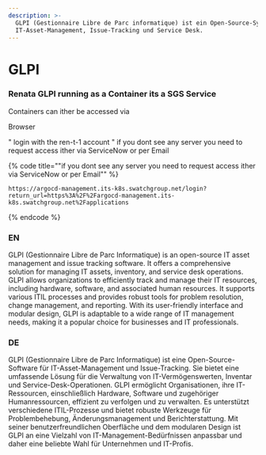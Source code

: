```yaml
---
description: >-
  GLPI (Gestionnaire Libre de Parc informatique) ist ein Open-Source-System für
  IT-Asset-Management, Issue-Tracking und Service Desk.
---
```


# GLPI

### Renata GLPI running as a Container its a SGS Service

Containers can ither be accessed via&#x20;

Browser&#x20;

" login with the ren-t-1 account " if you dont see any server you need to request access ither via ServiceNow or per Email

{% code title=""if you dont see any server you need to request access ither via ServiceNow or per Email"" %}
```url
https://argocd-management.its-k8s.swatchgroup.net/login?return_url=https%3A%2F%2Fargocd-management.its-k8s.swatchgroup.net%2Fapplications
```
{% endcode %}

### EN

GLPI (Gestionnaire Libre de Parc Informatique) is an open-source IT asset management and issue tracking software. It offers a comprehensive solution for managing IT assets, inventory, and service desk operations. GLPI allows organizations to efficiently track and manage their IT resources, including hardware, software, and associated human resources. It supports various ITIL processes and provides robust tools for problem resolution, change management, and reporting. With its user-friendly interface and modular design, GLPI is adaptable to a wide range of IT management needs, making it a popular choice for businesses and IT professionals.

### DE

GLPI (Gestionnaire Libre de Parc Informatique) ist eine Open-Source-Software für IT-Asset-Management und Issue-Tracking. Sie bietet eine umfassende Lösung für die Verwaltung von IT-Vermögenswerten, Inventar und Service-Desk-Operationen. GLPI ermöglicht Organisationen, ihre IT-Ressourcen, einschließlich Hardware, Software und zugehöriger Humanressourcen, effizient zu verfolgen und zu verwalten. Es unterstützt verschiedene ITIL-Prozesse und bietet robuste Werkzeuge für Problembehebung, Änderungsmanagement und Berichterstattung. Mit seiner benutzerfreundlichen Oberfläche und dem modularen Design ist GLPI an eine Vielzahl von IT-Management-Bedürfnissen anpassbar und daher eine beliebte Wahl für Unternehmen und IT-Profis.
